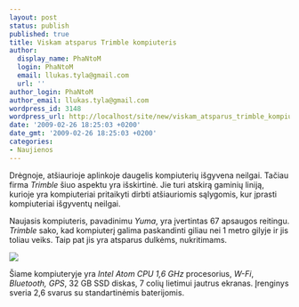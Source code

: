 ```yaml
---
layout: post
status: publish
published: true
title: Viskam atsparus Trimble kompiuteris
author:
  display_name: PhaNtoM
  login: PhaNtoM
  email: llukas.tyla@gmail.com
  url: ''
author_login: PhaNtoM
author_email: llukas.tyla@gmail.com
wordpress_id: 3148
wordpress_url: http://localhost/site/new/viskam_atsparus_trimble_kompiuteris/
date: '2009-02-26 18:25:03 +0200'
date_gmt: '2009-02-26 18:25:03 +0200'
categories:
- Naujienos
---
```

<p>Drėgnoje, atšiaurioje aplinkoje daugelis kompiuterių išgyvena neilgai. Tačiau firma <i>Trimble</i> šiuo aspektu yra išskirtinė. Jie turi atskirą gaminių liniją, kurioje yra kompiuteriai pritaikyti dirbti atšiauriomis sąlygomis, kur įprasti kompiuteriai išgyventų neilgai.</p>
<p>Naujasis kompiuteris, pavadinimu <i>Yuma</i>, yra įvertintas 67 apsaugos reitingu. <i>Trimble</i> sako, kad kompiuterį galima paskandinti giliau nei 1 metro gilyje ir jis toliau veiks. Taip pat jis yra atsparus dulkėms, nukritimams.</p>
<p><img src="http://svarke.technews.lt/trimble2.jpg" /></p>
<p>Šiame kompiuteryje yra <i>Intel Atom CPU 1,6 GHz</i> procesorius, <i>W-Fi</i>, <i>Bluetooth, GPS</i>, 32 GB SSD diskas, 7 colių lietimui jautrus ekranas. Įrenginys sveria 2,6 svarus su standartinėmis baterijomis. </p>
